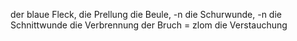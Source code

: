 der blaue Fleck, die Prellung
die Beule, -n
die Schurwunde, -n
die Schnittwunde
die Verbrennung
der Bruch = zlom
die Verstauchung


